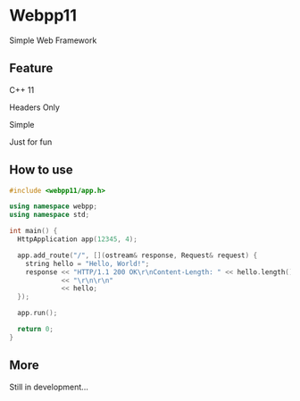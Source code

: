 # Webpp11
Simple Web Framework



## Feature

C++ 11

Headers Only

Simple

Just for fun



## How to use

```c++
#include <webpp11/app.h>

using namespace webpp;
using namespace std;

int main() {
  HttpApplication app(12345, 4);

  app.add_route("/", [](ostream& response, Request& request) {
    string hello = "Hello, World!";
    response << "HTTP/1.1 200 OK\r\nContent-Length: " << hello.length()
             << "\r\n\r\n"
             << hello;
  });

  app.run();

  return 0;
}
```



## More

Still in development...